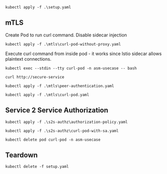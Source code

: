 ```shell
kubectl apply -f .\setup.yaml
```

## mTLS

Create Pod to run curl command. Disable sidecar injection
```shell
kubectl apply -f .\mtls\curl-pod-without-proxy.yaml
```

Execute curl command from inside pod - it works since Istio sidecar allows plaintext connections.
```shell
kubectl exec --stdin --tty curl-pod -n asm-usecase -- bash
```

```shell
curl http://secure-service
```

```shell
kubectl apply -f .\mtls\peer-authentication.yaml
```

```shell
kubectl apply -f .\mtls\curl-pod.yaml
```

## Service 2 Service Authorization

```shell
kubectl apply -f .\s2s-authz\authorization-policy.yaml
```

```shell
kubectl apply -f .\s2s-authz\curl-pod-with-sa.yaml
```

```shell
kubectl delete pod curl-pod -n asm-usecase
```





## Teardown
```shell
kubectl delete -f setup.yaml
```
